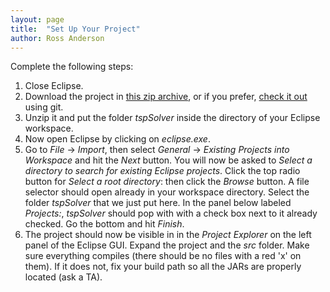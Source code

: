 ```yaml
---
layout: page
title:  "Set Up Your Project"
author: Ross Anderson
---
```


Complete the following steps:

1. Close Eclipse.
2. Download the project in [this zip archive](../../../assets/cut-generation-heuristics-and-callbacks/tspSolverV3.zip), or if you prefer, [check it out](https://github.com/rma350/ORSoftwareTools2013) using git.
3. Unzip it and put the folder _tspSolver_ inside the directory of your Eclipse workspace.
4. Now open Eclipse by clicking on _eclipse.exe_.
5. Go to _File_ → _Import_, then select _General_ → _Existing Projects into Workspace_ and hit the _Next_ button. You will now be asked to _Select a directory to search for existing Eclipse projects_. Click the top radio button for _Select a root directory_: then click the _Browse_ button. A file selector should open already in your workspace directory. Select the folder _tspSolver_ that we just put here. In the panel below labeled _Projects:_, _tspSolver_ should pop with with a check box next to it already checked. Go the bottom and hit _Finish_.
6. The project should now be visible in in the _Project Explorer_ on the left panel of the Eclipse GUI. Expand the project and the _src_ folder. Make sure everything compiles (there should be no files with a red 'x' on them). If it does not, fix your build path so all the JARs are properly located (ask a TA).
